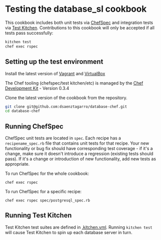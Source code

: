 Testing the database_sl cookbook
=====

This cookbook includes both unit tests via
[ChefSpec](https://github.com/sethvargo/chefspec) and integration tests via
[Test Kitchen](https://github.com/test-kitchen/test-kitchen). Contributions to
this cookbook will only be accepted if all tests pass successfully:

```bash
kitchen test
chef exec rspec
```

Setting up the test environment
-----

Install the latest version of
[Vagrant](http://www.vagrantup.com/downloads.html) and
[VirtualBox](https://www.virtualbox.org/wiki/Downloads)

The Chef tooling (chefspec/test kitchen/etc) is managed by the [Chef
Development Kit](http://downloads.getchef.com/chef-dk/) - Version 0.3.4

Clone the latest version of the cookbook from the repository.

```bash
git clone git@github.com:dsaenztagarro/database-chef.git
cd database-chef
```

Running ChefSpec
-----

ChefSpec unit tests are located in `spec`. Each recipe has a
`recipename_spec.rb` file that contains unit tests for that recipe. Your new
functionality or bug fix should have corresponding test coverage - if it's a
change, make sure it doesn't introduce a regression (existing tests should
pass). If it's a change or introduction of new functionality, add new tests as
appropriate.

To run ChefSpec for the whole cookbook:

`chef exec rspec`

To run ChefSpec for a specific recipe:

`chef exec rspec spec/postgresql_spec.rb`

Running Test Kitchen
-----

Test Kitchen test suites are defined in [.kitchen.yml](https://github.com/dsaenztagarro/database_sl/blob/master/.kitchen.yml). Running `kitchen test` will cause Test Kitchen to spin up each database server in turn.
